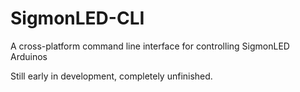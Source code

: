 # SigmonLED-CLI
A cross-platform command line interface for controlling SigmonLED Arduinos

Still early in development, completely unfinished.
